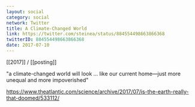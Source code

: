 ```yaml
---
layout: social
category: social
network: Twitter
title: A Climate-Changed World
link: https://twitter.com/steinea/status/884554498663866368
twitterID: 884554498663866368
date: 2017-07-10
---
```


[[2017]] / [[posting]]

"a climate-changed world will look ... like our current home—just more unequal and more impoverished"

<https://www.theatlantic.com/science/archive/2017/07/is-the-earth-really-that-doomed/533112/>

